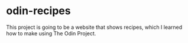 # odin-recipes
This project is going to be a website that shows recipes, which I learned how to make using The Odin Project.